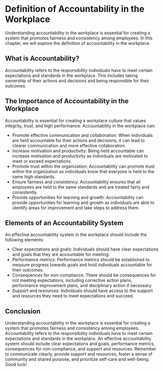 Definition of Accountability in the Workplace
=======================================================================================================

Understanding accountability in the workplace is essential for creating a system that promotes fairness and consistency among employees. In this chapter, we will explore the definition of accountability in the workplace.

What is Accountability?
-----------------------

Accountability refers to the responsibility individuals have to meet certain expectations and standards in the workplace. This includes taking ownership of their actions and decisions and being responsible for their outcomes.

The Importance of Accountability in the Workplace
-------------------------------------------------

Accountability is essential for creating a workplace culture that values integrity, trust, and high performance. Accountability in the workplace can:

* Promote effective communication and collaboration: When individuals are held accountable for their actions and decisions, it can lead to clearer communication and more effective collaboration.
* Increase motivation and productivity: Being held accountable can increase motivation and productivity as individuals are motivated to meet or exceed expectations.
* Promote trust within the organization: Accountability can promote trust within the organization as individuals know that everyone is held to the same high standards.
* Ensure fairness and consistency: Accountability ensures that all employees are held to the same standards and are treated fairly and consistently.
* Provide opportunities for learning and growth: Accountability can provide opportunities for learning and growth as individuals are able to identify areas for improvement and take steps to address them.

Elements of an Accountability System
------------------------------------

An effective accountability system in the workplace should include the following elements:

* Clear expectations and goals: Individuals should have clear expectations and goals that they are accountable for meeting.
* Performance metrics: Performance metrics should be established to measure progress towards goals and hold individuals accountable for their outcomes.
* Consequences for non-compliance: There should be consequences for not meeting expectations, including corrective action plans, performance improvement plans, and disciplinary action if necessary.
* Support and resources: Individuals should have access to the support and resources they need to meet expectations and succeed.

Conclusion
----------

Understanding accountability in the workplace is essential for creating a system that promotes fairness and consistency among employees. Accountability refers to the responsibility individuals have to meet certain expectations and standards in the workplace. An effective accountability system should include clear expectations and goals, performance metrics, consequences for non-compliance, and support and resources. Remember to communicate clearly, provide support and resources, foster a sense of community and shared purpose, and prioritize self-care and well-being. Good luck!
